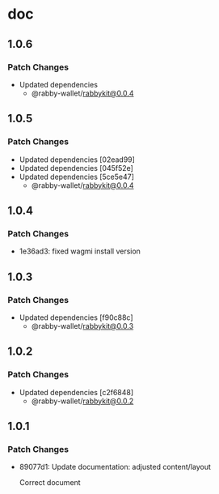# doc

## 1.0.6

### Patch Changes

- Updated dependencies
  - @rabby-wallet/rabbykit@0.0.4

## 1.0.5

### Patch Changes

- Updated dependencies [02ead99]
- Updated dependencies [045f52e]
- Updated dependencies [5ce5e47]
  - @rabby-wallet/rabbykit@0.0.4

## 1.0.4

### Patch Changes

- 1e36ad3: fixed wagmi install version

## 1.0.3

### Patch Changes

- Updated dependencies [f90c88c]
  - @rabby-wallet/rabbykit@0.0.3

## 1.0.2

### Patch Changes

- Updated dependencies [c2f6848]
  - @rabby-wallet/rabbykit@0.0.2

## 1.0.1

### Patch Changes

- 89077d1: Update documentation: adjusted content/layout

  Correct document

